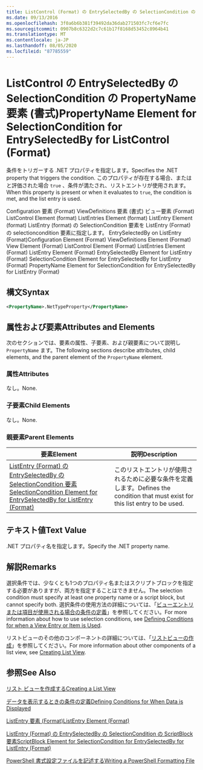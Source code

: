 ```yaml
---
title: ListControl (Format) の EntrySelectedBy の SelectionCondition の PropertyName 要素Microsoft Docs
ms.date: 09/13/2016
ms.openlocfilehash: 3f0a6b6b381f39492da36dab271503fc7cf6e7fc
ms.sourcegitcommit: 0907b8c6322d2c7c61b17f8168d53452c8964b41
ms.translationtype: MT
ms.contentlocale: ja-JP
ms.lasthandoff: 08/05/2020
ms.locfileid: "87785559"
---
```

# <a name="propertyname-element-for-selectioncondition-for-entryselectedby-for-listcontrol-format"></a><span data-ttu-id="094ae-102">ListControl の EntrySelectedBy の SelectionCondition の PropertyName 要素 (書式)</span><span class="sxs-lookup"><span data-stu-id="094ae-102">PropertyName Element for SelectionCondition for EntrySelectedBy for ListControl (Format)</span></span>

<span data-ttu-id="094ae-103">条件をトリガーする .NET プロパティを指定します。</span><span class="sxs-lookup"><span data-stu-id="094ae-103">Specifies the .NET property that triggers the condition.</span></span> <span data-ttu-id="094ae-104">このプロパティが存在する場合、またはと評価された場合 `true` 、条件が満たされ、リストエントリが使用されます。</span><span class="sxs-lookup"><span data-stu-id="094ae-104">When this property is present or when it evaluates to `true`, the condition is met, and the list entry is used.</span></span>

<span data-ttu-id="094ae-105">Configuration 要素 (Format) ViewDefinitions 要素 (書式) ビュー要素 (Format) ListControl Element (format) ListEntries Element (format) ListEntry Element (format) ListEntry (format) の SelectionCondition 要素を ListEntry (Format) の selectioncondition 要素に指定します。 EntrySelectedBy on ListEntry (Format)</span><span class="sxs-lookup"><span data-stu-id="094ae-105">Configuration Element (Format) ViewDefinitions Element (Format) View Element (Format) ListControl Element (Format) ListEntries Element (Format) ListEntry Element (Format) EntrySelectedBy Element for ListEntry (Format) SelectionCondition Element for EntrySelectedBy for ListEntry (Format) PropertyName Element for SelectionCondition for EntrySelectedBy for ListEntry (Format)</span></span>

## <a name="syntax"></a><span data-ttu-id="094ae-106">構文</span><span class="sxs-lookup"><span data-stu-id="094ae-106">Syntax</span></span>

```xml
<PropertyName>.NetTypeProperty</PropertyName>
```

## <a name="attributes-and-elements"></a><span data-ttu-id="094ae-107">属性および要素</span><span class="sxs-lookup"><span data-stu-id="094ae-107">Attributes and Elements</span></span>

<span data-ttu-id="094ae-108">次のセクションでは、要素の属性、子要素、および親要素について説明し `PropertyName` ます。</span><span class="sxs-lookup"><span data-stu-id="094ae-108">The following sections describe attributes, child elements, and the parent element of the `PropertyName` element.</span></span>

### <a name="attributes"></a><span data-ttu-id="094ae-109">属性</span><span class="sxs-lookup"><span data-stu-id="094ae-109">Attributes</span></span>

<span data-ttu-id="094ae-110">なし。</span><span class="sxs-lookup"><span data-stu-id="094ae-110">None.</span></span>

### <a name="child-elements"></a><span data-ttu-id="094ae-111">子要素</span><span class="sxs-lookup"><span data-stu-id="094ae-111">Child Elements</span></span>

<span data-ttu-id="094ae-112">なし。</span><span class="sxs-lookup"><span data-stu-id="094ae-112">None.</span></span>

### <a name="parent-elements"></a><span data-ttu-id="094ae-113">親要素</span><span class="sxs-lookup"><span data-stu-id="094ae-113">Parent Elements</span></span>

|<span data-ttu-id="094ae-114">要素</span><span class="sxs-lookup"><span data-stu-id="094ae-114">Element</span></span>|<span data-ttu-id="094ae-115">説明</span><span class="sxs-lookup"><span data-stu-id="094ae-115">Description</span></span>|
|-------------|-----------------|
|[<span data-ttu-id="094ae-116">ListEntry (Format) の EntrySelectedBy の SelectionCondition 要素</span><span class="sxs-lookup"><span data-stu-id="094ae-116">SelectionCondition Element for EntrySelectedBy for ListEntry (Format)</span></span>](./selectioncondition-element-for-entryselectedby-for-listcontrol-format.md)|<span data-ttu-id="094ae-117">このリストエントリが使用されるために必要な条件を定義します。</span><span class="sxs-lookup"><span data-stu-id="094ae-117">Defines the condition that must exist for this list entry to be used.</span></span>|

## <a name="text-value"></a><span data-ttu-id="094ae-118">テキスト値</span><span class="sxs-lookup"><span data-stu-id="094ae-118">Text Value</span></span>

<span data-ttu-id="094ae-119">.NET プロパティ名を指定します。</span><span class="sxs-lookup"><span data-stu-id="094ae-119">Specify the .NET property name.</span></span>

## <a name="remarks"></a><span data-ttu-id="094ae-120">解説</span><span class="sxs-lookup"><span data-stu-id="094ae-120">Remarks</span></span>

<span data-ttu-id="094ae-121">選択条件では、少なくとも1つのプロパティ名またはスクリプトブロックを指定する必要がありますが、両方を指定することはできません。</span><span class="sxs-lookup"><span data-stu-id="094ae-121">The selection condition must specify at least one property name or a script block, but cannot specify both.</span></span> <span data-ttu-id="094ae-122">選択条件の使用方法の詳細については、「[ビューエントリまたは項目が使用される場合の条件の定義](./defining-conditions-for-displaying-data.md)」を参照してください。</span><span class="sxs-lookup"><span data-stu-id="094ae-122">For more information about how to use selection conditions, see [Defining Conditions for when a View Entry or Item is Used](./defining-conditions-for-displaying-data.md).</span></span>

<span data-ttu-id="094ae-123">リストビューのその他のコンポーネントの詳細については、「[リストビューの作成](./creating-a-list-view.md)」を参照してください。</span><span class="sxs-lookup"><span data-stu-id="094ae-123">For more information about other components of a list view, see [Creating List View](./creating-a-list-view.md).</span></span>

## <a name="see-also"></a><span data-ttu-id="094ae-124">参照</span><span class="sxs-lookup"><span data-stu-id="094ae-124">See Also</span></span>

[<span data-ttu-id="094ae-125">リスト ビューを作成する</span><span class="sxs-lookup"><span data-stu-id="094ae-125">Creating a List View</span></span>](./creating-a-list-view.md)

[<span data-ttu-id="094ae-126">データを表示するときの条件の定義</span><span class="sxs-lookup"><span data-stu-id="094ae-126">Defining Conditions for When Data is Displayed</span></span>](./defining-conditions-for-displaying-data.md)

[<span data-ttu-id="094ae-127">ListEntry 要素 (Format)</span><span class="sxs-lookup"><span data-stu-id="094ae-127">ListEntry Element (Format)</span></span>](./listentry-element-for-listcontrol-format.md)

[<span data-ttu-id="094ae-128">ListEntry (Format) の EntrySelectedBy の SelectionCondition の ScriptBlock 要素</span><span class="sxs-lookup"><span data-stu-id="094ae-128">ScriptBlock Element for SelectionCondition for EntrySelectedBy for ListEntry (Format)</span></span>](./scriptblock-element-for-selectioncondition-for-entryselectedby-for-listcontrol-format.md)

[<span data-ttu-id="094ae-129">PowerShell 書式設定ファイルを記述する</span><span class="sxs-lookup"><span data-stu-id="094ae-129">Writing a PowerShell Formatting File</span></span>](./writing-a-powershell-formatting-file.md)
